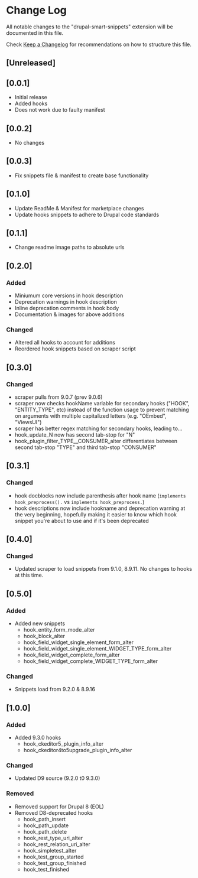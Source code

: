 # Change Log

All notable changes to the "drupal-smart-snippets" extension will be documented in this file.

Check [Keep a Changelog](http://keepachangelog.com/) for recommendations on how to structure this file.

## [Unreleased]

## [0.0.1]
- Initial release
- Added hooks
- Does not work due to faulty manifest

## [0.0.2]
- No changes

## [0.0.3]
- Fix snippets file & manifest to create base functionality

## [0.1.0]
- Update ReadMe & Manifest for marketplace changes
- Update hooks snippets to adhere to Drupal code standards

## [0.1.1]
- Change readme image paths to absolute urls

## [0.2.0]
### Added
- Miniumum core versions in hook description
- Deprecation warnings in hook description
- Inline deprecation comments in hook body
- Documentation & images for above additions

### Changed
- Altered all hooks to account for additions
- Reordered hook snippets based on scraper script

## [0.3.0]
### Changed
- scraper pulls from 9.0.7 (prev 9.0.6)
- scraper now checks hookName variable for secondary hooks ("HOOK", "ENTITY_TYPE",
etc) instead of the function usage to prevent matching on arguments with multiple
capitalized letters (e.g. "OEmbed", "ViewsUI")
- scraper has better regex matching for secondary hooks, leading to...
- hook_update_N now has second tab-stop for "N"
- hook_plugin_filter_TYPE__CONSUMER_alter differentiates between second tab-stop
"TYPE" and third tab-stop "CONSUMER"

## [0.3.1]
### Changed
- hook docblocks now include parenthesis after hook name
(`implements hook_preprocess().` vs `implements hook_preprocess.`)
- hook descriptions now include hookname and deprecation warning at the very
beginning, hopefully making it easier to know which hook snippet you're about to
use and if it's been deprecated

## [0.4.0]
### Changed
- Updated scraper to load snippets from 9.1.0, 8.9.11. No changes to hooks
at this time.

## [0.5.0]
### Added
- Added new snippets
  - hook_entity_form_mode_alter
  - hook_block_alter
  - hook_field_widget_single_element_form_alter
  - hook_field_widget_single_element_WIDGET_TYPE_form_alter
  - hook_field_widget_complete_form_alter
  - hook_field_widget_complete_WIDGET_TYPE_form_alter
### Changed
- Snippets load from 9.2.0 & 8.9.16

## [1.0.0]
### Added
- Added 9.3.0 hooks
  - hook_ckeditor5_plugin_info_alter
  - hook_ckeditor4to5upgrade_plugin_info_alter
### Changed
- Updated D9 source (9.2.0 t0 9.3.0)
### Removed
- Removed support for Drupal 8 (EOL)
- Removed D8-deprecated hooks
  - hook_path_insert
  - hook_path_update
  - hook_path_delete
  - hook_rest_type_uri_alter
  - hook_rest_relation_uri_alter
  - hook_simpletest_alter
  - hook_test_group_started
  - hook_test_group_finished
  - hook_test_finished
